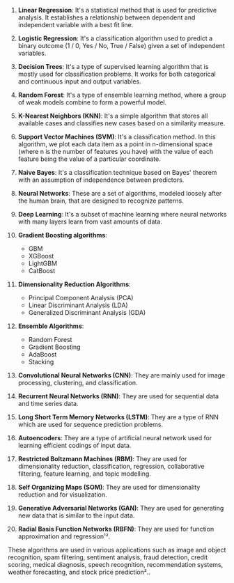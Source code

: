 

1. **Linear Regression**: It's a statistical method that is used for predictive analysis. It establishes a relationship between dependent and independent variable with a best fit line.

2. **Logistic Regression**: It's a classification algorithm used to predict a binary outcome (1 / 0, Yes / No, True / False) given a set of independent variables.

3. **Decision Trees**: It's a type of supervised learning algorithm that is mostly used for classification problems. It works for both categorical and continuous input and output variables.

4. **Random Forest**: It's a type of ensemble learning method, where a group of weak models combine to form a powerful model.

5. **K-Nearest Neighbors (KNN)**: It's a simple algorithm that stores all available cases and classifies new cases based on a similarity measure.

6. **Support Vector Machines (SVM)**: It's a classification method. In this algorithm, we plot each data item as a point in n-dimensional space (where n is the number of features you have) with the value of each feature being the value of a particular coordinate.

7. **Naive Bayes**: It's a classification technique based on Bayes' theorem with an assumption of independence between predictors.

8. **Neural Networks**: These are a set of algorithms, modeled loosely after the human brain, that are designed to recognize patterns.

9. **Deep Learning**: It's a subset of machine learning where neural networks with many layers learn from vast amounts of data.

10. **Gradient Boosting algorithms**:
    - GBM
    - XGBoost
    - LightGBM
    - CatBoost

11. **Dimensionality Reduction Algorithms**:
    - Principal Component Analysis (PCA)
    - Linear Discriminant Analysis (LDA)
    - Generalized Discriminant Analysis (GDA)

12. **Ensemble Algorithms**:
    - Random Forest
    - Gradient Boosting
    - AdaBoost
    - Stacking

13. **Convolutional Neural Networks (CNN)**: They are mainly used for image processing, clustering, and classification.

14. **Recurrent Neural Networks (RNN)**: They are used for sequential data and time series data.

15. **Long Short Term Memory Networks (LSTM)**: They are a type of RNN which are used for sequence prediction problems.

16. **Autoencoders**: They are a type of artificial neural network used for learning efficient codings of input data.

17. **Restricted Boltzmann Machines (RBM)**: They are used for dimensionality reduction, classification, regression, collaborative filtering, feature learning, and topic modelling.

18. **Self Organizing Maps (SOM)**: They are used for dimensionality reduction and for visualization.

19. **Generative Adversarial Networks (GAN)**: They are used for generating new data that is similar to the input data.

20. **Radial Basis Function Networks (RBFN)**: They are used for function approximation and regression¹².

These algorithms are used in various applications such as image and object recognition, spam filtering, sentiment analysis, fraud detection, credit scoring, medical diagnosis, speech recognition, recommendation systems, weather forecasting, and stock price prediction²..
